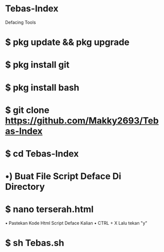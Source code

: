 # Tebas-Index
Defacing Tools
# $ pkg update && pkg upgrade
# $ pkg install git
# $ pkg install bash
# $ git clone https://github.com/Makky2693/Tebas-Index
# $ cd Tebas-Index
# •) Buat File Script Deface Di Directory
# $ nano terserah.html
   • Pastekan Kode Html Script Deface  Kalian
   • CTRL + X  Lalu tekan "y"
# $ sh Tebas.sh
